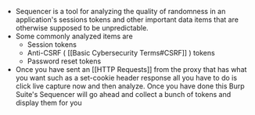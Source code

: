 - Sequencer is a tool for analyzing the quality of randomness in an application's sessions tokens and other important data items that are otherwise supposed to be unpredictable.
- Some commonly analyzed items are
	- Session tokens
	- Anti-CSRF ( [[Basic Cybersecurity Terms#CSRF]] ) tokens
	- Password reset tokens
- Once you have sent an [[HTTP Requests]] from the proxy that has what you want such as a set-cookie header response all you have to do is click live capture now and then analyze. Once you have done this Burp Suite's Sequencer will go ahead and collect a bunch of tokens and display them for you